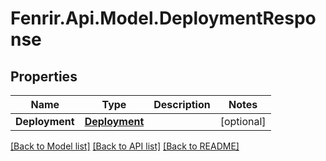 # Fenrir.Api.Model.DeploymentResponse

## Properties

Name | Type | Description | Notes
------------ | ------------- | ------------- | -------------
**Deployment** | [**Deployment**](Deployment.md) |  | [optional] 

[[Back to Model list]](../README.md#documentation-for-models) [[Back to API list]](../README.md#documentation-for-api-endpoints) [[Back to README]](../README.md)

